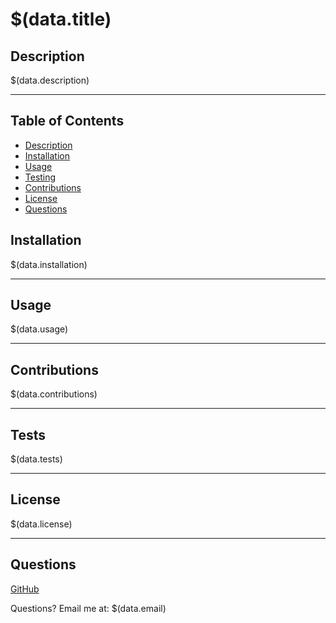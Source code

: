 # $(data.title)

## **Description**

$(data.description)


***

## Table of Contents
* [Description](#Description)
* [Installation](#Installation)
* [Usage](#Usage)
* [Testing](#tests)
* [Contributions](#contributions)
* [License](#license)
* [Questions](#Questions)


## **Installation**

$(data.installation)

***

## **Usage**

$(data.usage)

***

## **Contributions**

$(data.contributions)

***

## **Tests**

$(data.tests)

***

## **License**

$(data.license)

***

## **Questions**


[GitHub](https://www.github.com/${data.gitname})


Questions? Email me at: $(data.email)